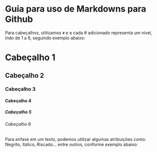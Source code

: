 <!-- Para cabeçalhos, utilizamos # e a cada # adicionado representa um nível, indo de 1 a 6 -->

# Guia para uso de Markdowns para Github

Para cabeçalhos, utilizamos `#` e a cada # adicionado representa um nível, indo de 1 a 6, seguindo exemplo abaixo:

# Cabeçalho 1 
## Cabeçalho 2 
### Cabeçalho 3 
#### Cabeçalho 4 
##### Cabeçalho 5 
###### Cabeçalho 6


Para enfase em um texto, podemos utilizar algumas atribuições como: Negrito, Itálico, Riscado... entre outros, conforme exemplo abaixo:

<!-- Strong -->
